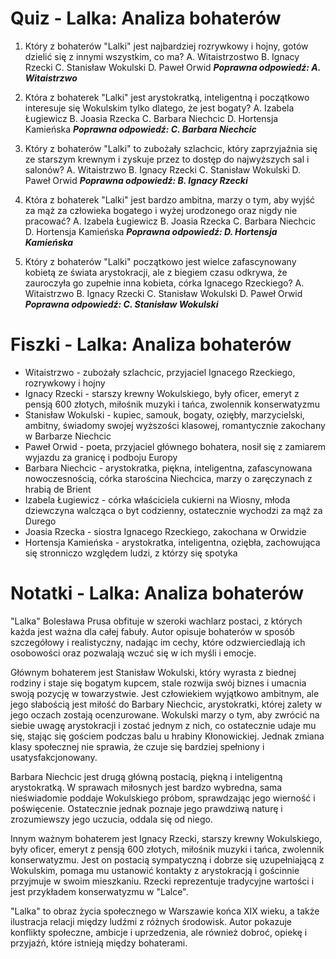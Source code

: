  # Quiz - Lalka: Analiza bohaterów

1. Który z bohaterów "Lalki" jest najbardziej rozrywkowy i hojny, gotów dzielić się z innymi wszystkim, co ma?
   A. Witaistrzostwo
   B. Ignacy Rzecki
   C. Stanisław Wokulski
   D. Paweł Orwid
   ***Poprawna odpowiedź: A. Witaistrzwo***

2. Która z bohaterek "Lalki" jest arystokratką, inteligentną i początkowo interesuje się Wokulskim tylko dlatego, że jest bogaty?
   A. Izabela Ługiewicz
   B. Joasia Rzecka
   C. Barbara Niechcic
   D. Hortensja Kamieńska
   ***Poprawna odpowiedź: C. Barbara Niechcic***

3. Który z bohaterów "Lalki" to zubożały szlachcic, który zaprzyjaźnia się ze starszym krewnym i zyskuje przez to dostęp do najwyższych sal i salonów?
   A. Witaistrzwo
   B. Ignacy Rzecki
   C. Stanisław Wokulski
   D. Paweł Orwid
   ***Poprawna odpowiedź: B. Ignacy Rzecki***

4. Która z bohaterek "Lalki" jest bardzo ambitna, marzy o tym, aby wyjść za mąż za człowieka bogatego i wyżej urodzonego oraz nigdy nie pracować?
   A. Izabela Ługiewicz
   B. Joasia Rzecka
   C. Barbara Niechcic
   D. Hortensja Kamieńska
   ***Poprawna odpowiedź: D. Hortensja Kamieńska***

5. Który z bohaterów "Lalki" początkowo jest wielce zafascynowany kobietą ze świata arystokracji, ale z biegiem czasu odkrywa, że zauroczyła go zupełnie inna kobieta, córka Ignacego Rzeckiego?
   A. Witaistrzwo
   B. Ignacy Rzecki
   C. Stanisław Wokulski
   D. Paweł Orwid
   ***Poprawna odpowiedź: C. Stanisław Wokulski***

# Fiszki - Lalka: Analiza bohaterów

- Witaistrzwo - zubożały szlachcic, przyjaciel Ignacego Rzeckiego, rozrywkowy i hojny
- Ignacy Rzecki - starszy krewny Wokulskiego, były oficer, emeryt z pensją 600 złotych, miłośnik muzyki i tańca, zwolennik konserwatyzmu
- Stanisław Wokulski - kupiec, samouk, bogaty, oziębły, marzycielski, ambitny, świadomy swojej wyższości klasowej, romantycznie zakochany w Barbarze Niechcic
- Paweł Orwid - poeta, przyjaciel głównego bohatera, nosił się z zamiarem wyjazdu za granicę i podboju Europy
- Barbara Niechcic - arystokratka, piękna, inteligentna, zafascynowana nowoczesnością, córka starościna Niechcica, marzy o zaręczynach z hrabią de Brient
- Izabela Ługiewicz - córka właściciela cukierni na Wiosny, młoda dziewczyna walcząca o byt codzienny, ostatecznie wychodzi za mąż za Durego
- Joasia Rzecka - siostra Ignacego Rzeckiego, zakochana w Orwidzie
- Hortensja Kamieńska - arystokratka, inteligentna, oziębła, zachowująca się stronniczo względem ludzi, z którzy się spotyka

# Notatki - Lalka: Analiza bohaterów

"Lalka" Bolesława Prusa obfituje w szeroki wachlarz postaci, z których każda jest ważna dla całej fabuły. Autor opisuje bohaterów w sposób szczegółowy i realistyczny, nadając im cechy, które odzwierciedlają ich osobowości oraz pozwalają wczuć się w ich myśli i emocje.

Głównym bohaterem jest Stanisław Wokulski, który wyrasta z biednej rodziny i staje się bogatym kupcem, stale rozwija swój biznes i umacnia swoją pozycję w towarzystwie. Jest człowiekiem wyjątkowo ambitnym, ale jego słabością jest miłość do Barbary Niechcic, arystokratki, której zalety w jego oczach zostają ocenzurowane. Wokulski marzy o tym, aby zwrócić na siebie uwagę arystokracji i zostać jednym z nich, co ostatecznie udaje mu się, stając się gościem podczas balu u hrabiny Kłonowickiej. Jednak zmiana klasy społecznej nie sprawia, że czuje się bardziej spełniony i usatysfakcjonowany.

Barbara Niechcic jest drugą główną postacią, piękną i inteligentną arystokratką. W sprawach miłosnych jest bardzo wybredna, sama nieświadomie poddaje Wokulskiego próbom, sprawdzając jego wierność i poświęcenie. Ostatecznie jednak poznaje jego prawdziwą naturę i zrozumiewszy jego uczucia, oddala się od niego.

Innym ważnym bohaterem jest Ignacy Rzecki, starszy krewny Wokulskiego, były oficer, emeryt z pensją 600 złotych, miłośnik muzyki i tańca, zwolennik konserwatyzmu. Jest on postacią sympatyczną i dobrze się uzupełniającą z Wokulskim, pomaga mu ustanowić kontakty z arystokracją i gościnnie przyjmuje w swoim mieszkaniu. Rzecki reprezentuje tradycyjne wartości i jest przykładem konserwatyzmu w "Lalce".

"Lalka" to obraz życia społecznego w Warszawie końca XIX wieku, a także ilustracja relacji między ludźmi z różnych środowisk. Autor pokazuje konflikty społeczne, ambicje i uprzedzenia, ale również dobroć, opiekę i przyjaźń, które istnieją między bohaterami.